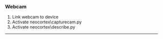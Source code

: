 ### Webcam

1. Link webcam to device
2. Activate neocortex\capturecam.py
3. Activate neocortex\describe.py

---